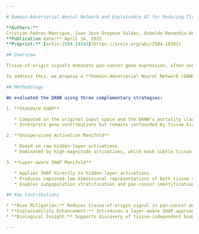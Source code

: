 ```yaml
---

# Domain-Adversarial Neural Network and Explainable AI for Reducing Tissue-of-Origin Signal in Pan-cancer Mortality Classification

**Authors:**
Cristian Padron-Manrique, Juan José Oropeza Valdez, Osbaldo Resendis-Antonio
**Publication date:** April 14, 2025
**Preprint:** [arXiv:2504.10343](https://arxiv.org/abs/2504.10343)

## Overview

Tissue-of-origin signals dominate pan-cancer gene expression, often overshadowing molecular features associated with patient survival. This hampers the identification of generalizable biomarkers, as models tend to overfit tissue-specific patterns rather than capture survival-relevant signals.

To address this, we propose a **Domain-Adversarial Neural Network (DANN)** trained on **TCGA RNA-seq** data, designed to learn representations less biased by tissue and more focused on mortality prediction. Identifying tissue-independent genetic profiles is key to revealing core cancer programs.

## Methodology

We evaluated the DANN using three complementary strategies:

1. **Standard SHAP**

   * Computed on the original input space and the DANN’s mortality classifier.
   * Interprets gene contributions but remains confounded by tissue bias inherent in SHAP computation.

2. **Unsupervised Activation Manifold**

   * Based on raw hidden-layer activations.
   * Dominated by high-magnitude activations, which mask subtle tissue- and mortality-related signals.

3. **Layer-aware SHAP Manifold**

   * Applies SHAP directly to hidden-layer activations.
   * Produces improved low-dimensional representations of both tissue and mortality signals, independent of activation magnitude.
   * Enables subpopulation stratification and pan-cancer identification of survival-associated genes.

## Key Contributions

* **Bias Mitigation:** Reduces tissue-of-origin signal in pan-cancer mortality classification.
* **Explainability Enhancement:** Introduces a layer-aware SHAP approach to uncover mortality-specific molecular patterns.
* **Biological Insight:** Supports discovery of tissue-independent biomarkers and core cancer pathways relevant to patient survival.

---
```


